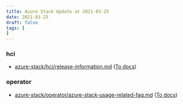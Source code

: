```yaml
---
title: Azure Stack Update at 2021-03-25
date: 2021-03-25
draft: false
tags: [
]
---
```


### hci
- [azure-stack/hci/release-information.md](https://github.com/MicrosoftDocs/azure-stack-docs/compare/61d66f6..d20a053#diff-f839dcb64c039d40a3a09568a6f775c34f32b8ed5ca52ae7396f92e299a84203) ([To docs](https://docs.microsoft.com/en-us/azure-stack/hci/release-information?WT.mc_id=AZ-MVP-5003408))
    
### operator
- [azure-stack/operator/azure-stack-usage-related-faq.md](https://github.com/MicrosoftDocs/azure-stack-docs/compare/61d66f6..d20a053#diff-8ab7c8e994ba67f088c6541e4c875b4a1e420dc4e80911457481d62ce7376d1b) ([To docs](https://docs.microsoft.com/en-us/azure-stack/operator/azure-stack-usage-related-faq?WT.mc_id=AZ-MVP-5003408))
    
